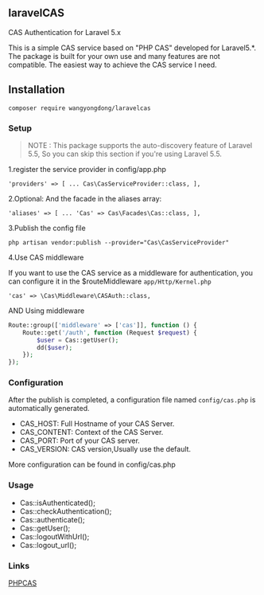 ## laravelCAS
CAS Authentication for Laravel 5.x

This is a simple CAS service based on "PHP CAS" developed for Laravel5.*. 
The package is built for your own use and many features are not compatible. 
The easiest way to achieve the CAS service I need.

## Installation

`composer require wangyongdong/laravelcas`


### Setup
> NOTE : This package supports the auto-discovery feature of Laravel 5.5, So you can skip this section if you're using Laravel 5.5.

1.register the service provider in config/app.php

`
'providers' => [
     ...
     Cas\CasServiceProvider::class,
 ],
`

2.Optional: And the facade in the aliases array:

`
'aliases' => [
    ...
    'Cas' => Cas\Facades\Cas::class,
],
`

3.Publish the config file

`php artisan vendor:publish --provider="Cas\CasServiceProvider"`

4.Use CAS middleware

If you want to use the CAS service as a middleware for authentication, you can configure it in the $routeMiddleware `app/Http/Kernel.php`

`'cas' => \Cas\Middleware\CASAuth::class,`

AND Using middleware

```php
Route::group(['middleware' => ['cas']], function () {
    Route::get('/auth', function (Request $request) {
        $user = Cas::getUser();
        dd($user);
    });
});
```

### Configuration

After the publish is completed, a configuration file named `config/cas.php` is automatically generated.

- CAS_HOST: Full Hostname of your CAS Server.
- CAS_CONTENT: Context of the CAS Server.
- CAS_PORT: Port of your CAS server. 
- CAS_VERSION: CAS version,Usually use the default.

More configuration can be found in config/cas.php

### Usage

- Cas::isAuthenticated();
- Cas::checkAuthentication();
- Cas::authenticate();
- Cas::getUser();
- Cas::logoutWithUrl();
- Cas::logout_url();


### Links
[PHPCAS](https://github.com/apereo/phpCAS)